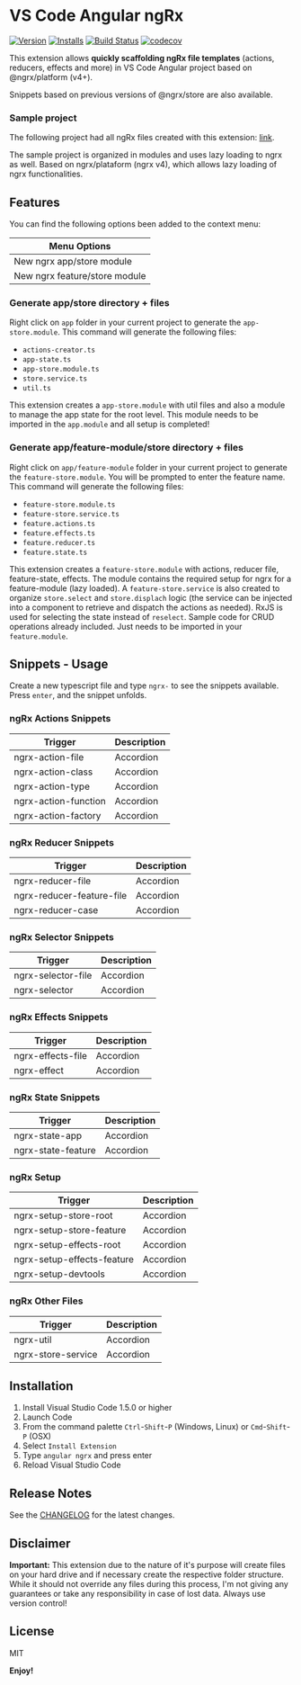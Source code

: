 # VS Code Angular ngRx

[![Version](http://vsmarketplacebadge.apphb.com/version/loiane.angular-ngrx.svg)](https://marketplace.visualstudio.com/items?itemName=loiane.angular-ngrx)
[![Installs](http://vsmarketplacebadge.apphb.com/installs/loiane.angular-ngrx.svg)](https://marketplace.visualstudio.com/items?itemName=loiane.angular-ngrx)
[![Build Status](https://travis-ci.org/loiane/vscode-angular-ngrx.svg?branch=master)](https://travis-ci.org/loiane/vscode-angular-ngrx)
[![codecov](https://codecov.io/gh/loiane/vscode-angular-ngrx/branch/master/graph/badge.svg)](https://codecov.io/gh/loiane/vscode-angular-ngrx)

This extension allows **quickly scaffolding ngRx file templates** (actions, reducers, effects and more) in VS Code Angular project based on @ngrx/platform (v4+).

Snippets based on previous versions of @ngrx/store are also available.

### Sample project

The following project had all ngRx files created with this extension: [link](github.com/loiane/angular-ngrx4-lazy-loading).

The sample project is organized in modules and uses lazy loading to ngrx as well. Based on ngrx/plataform (ngrx v4), which allows lazy loading of ngrx functionalities.

## Features

You can find the following options been added to the context menu:

Menu Options  |
---           | 
New ngrx app/store module|
New ngrx feature/store module| 

### Generate app/store directory + files 

Right click on `app` folder in your current project to generate the `app-store.module`.
This command will generate the following files:

* `actions-creator.ts`
* `app-state.ts`
* `app-store.module.ts`
* `store.service.ts`
* `util.ts`

This extension creates a `app-store.module` with util files and also a module to manage the app state for the root level. This module needs to be imported in the `app.module` and all setup is completed!

### Generate app/feature-module/store directory + files 

Right click on `app/feature-module` folder in your current project to generate the `feature-store.module`. You will be prompted to enter the feature name.
This command will generate the following files:

* `feature-store.module.ts`
* `feature-store.service.ts`
* `feature.actions.ts`
* `feature.effects.ts`
* `feature.reducer.ts`
* `feature.state.ts`

This extension creates a `feature-store.module` with actions, reducer file, feature-state, effects. The module contains the required setup for ngrx for a feature-module (lazy loaded). A `feature-store.service` is also created to organize `store.select` and `store.displach` logic (the service can be injected into a component to retrieve and dispatch the actions as needed). RxJS is used for selecting the state instead of `reselect`. Sample code for CRUD operations already included. Just needs to be imported in your `feature.module`. 

## Snippets - Usage

Create a new typescript file and type `ngrx-` to see the snippets available. Press `enter`, and the snippet unfolds.

### ngRx Actions Snippets
Trigger | Description
--- | ---
ngrx-action-file| Accordion
ngrx-action-class | Accordion
ngrx-action-type | Accordion
ngrx-action-function  | Accordion
ngrx-action-factory| Accordion

### ngRx Reducer Snippets
Trigger | Description
--- | ---
ngrx-reducer-file| Accordion
ngrx-reducer-feature-file | Accordion
ngrx-reducer-case | Accordion

### ngRx Selector Snippets
Trigger | Description
--- | ---
ngrx-selector-file| Accordion
ngrx-selector | Accordion

### ngRx Effects Snippets
Trigger | Description
--- | ---
ngrx-effects-file| Accordion
ngrx-effect | Accordion

### ngRx State Snippets
Trigger | Description
--- | ---
ngrx-state-app| Accordion
ngrx-state-feature| Accordion

### ngRx Setup
Trigger | Description
--- | ---
ngrx-setup-store-root| Accordion
ngrx-setup-store-feature| Accordion
ngrx-setup-effects-root| Accordion
ngrx-setup-effects-feature| Accordion
ngrx-setup-devtools| Accordion

### ngRx Other Files
Trigger | Description
--- | ---
ngrx-util| Accordion
ngrx-store-service| Accordion

## Installation

1. Install Visual Studio Code 1.5.0 or higher
2. Launch Code
3. From the command palette `Ctrl`-`Shift`-`P` (Windows, Linux) or `Cmd`-`Shift`-`P` (OSX)
4. Select `Install Extension`
5. Type `angular ngrx` and press enter
6. Reload Visual Studio Code

## Release Notes

See the [CHANGELOG](CHANGELOG.md) for the latest changes.

## Disclaimer

**Important:** This extension due to the nature of it's purpose will create
files on your hard drive and if necessary create the respective folder structure.
While it should not override any files during this process, I'm not giving any guarantees
or take any responsibility in case of lost data. 
Always use version control!

## License

MIT

**Enjoy!**
